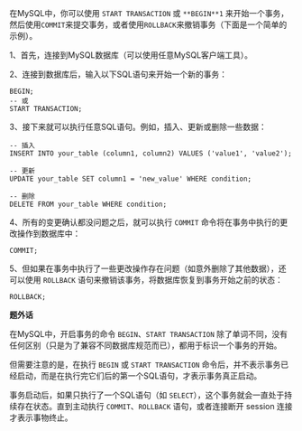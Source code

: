在MySQL中，你可以使用 `START TRANSACTION` 或 `**BEGIN**1` 来开始一个事务，然后使用`COMMIT`来提交事务，或者使用`ROLLBACK`来撤销事务（下面是一个简单的示例）。

1、首先，连接到MySQL数据库（可以使用任意MySQL客户端工具）。

2、连接到数据库后，输入以下SQL语句来开始一个新的事务：

```mysql
BEGIN;
-- 或
START TRANSACTION;
```

3、接下来就可以执行任意SQL语句。例如，插入、更新或删除一些数据：

```mysql
-- 插入
INSERT INTO your_table (column1, column2) VALUES ('value1', 'value2'); 

-- 更新
UPDATE your_table SET column1 = 'new_value' WHERE condition;  

-- 删除
DELETE FROM your_table WHERE condition;
```

4、所有的变更确认都没问题之后，就可以执行 `COMMIT` 命令将在事务中执行的更改操作到数据库中：

```mysql
COMMIT;
```

5、但如果在事务中执行了一些更改操作存在问题（如意外删除了其他数据），还可以使用 `ROLLBACK` 语句来撤销该事务，将数据库恢复到事务开始之前的状态：

```mysql
ROLLBACK;
```

**题外话**

在MySQL中，开启事务的命令 `BEGIN`、`START TRANSACTION` 除了单词不同，没有任何区别（只是为了兼容不同数据库规范而已），都用于标识一个事务的开始。

但需要注意的是，在执行 `BEGIN` 或 `START TRANSACTION` 命令后，并不表示事务已经启动，而是在执行完它们后的第一个SQL语句，才表示事务真正启动。

事务启动后，如果只执行了一个SQL语句（如 `SELECT`），这个事务就会一直处于持续存在状态。直到主动执行 `COMMIT`、`ROLLBACK` 语句，或者连接断开 session 连接才表示事物终止。